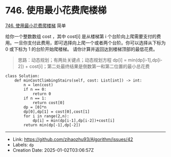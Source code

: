 # 746. 使用最小花费爬楼梯

[746. 使用最小花费爬楼梯](https://leetcode.cn/problems/min-cost-climbing-stairs/)
简单

给你一个整数数组 cost ，其中 cost[i] 是从楼梯第 i 个台阶向上爬需要支付的费用。一旦你支付此费用，即可选择向上爬一个或者两个台阶。你可以选择从下标为 0 或下标为 1 的台阶开始爬楼梯。
请你计算并返回达到楼梯顶部的最低花费。

> 思路：动态规划；有两处关键点；动态规划方程 dp[i] = min(dp[i-1],dp[i-2]) + cost[i]；第二处最终结果是倒数第一和第二位置的最小总花费

```
class Solution:
    def minCostClimbingStairs(self, cost: List[int]) -> int:
        n = len(cost)
        if n == 0:
            return 0
        if n == 1:
            return cost[0]
        dp = [0]*n
        dp[0],dp[1] = cost[0],cost[1]
        for i in range(2,n):
            dp[i] = min(dp[i-1],dp[i-2])+cost[i]
        return min(dp[-1],dp[-2])
```

---

* Link: https://github.com/zihaozhu93/Algorithm/issues/42
* Labels: `dp`
* Creation Date: 2025-01-02T03:06:57Z
